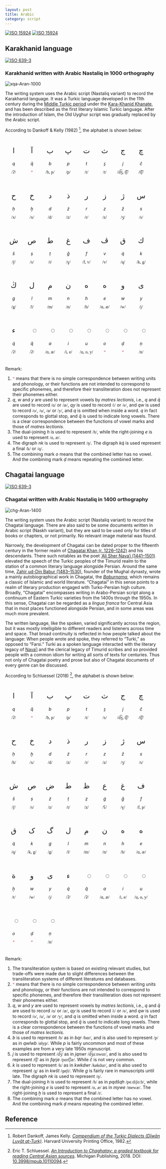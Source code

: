 ```yaml
---
layout: post
title: Arabic
category: script
---
```


[![ISO 15924](https://img.shields.io/badge/ISO_15924-Arab-blue.svg)](https://scriptsource.org/scr/Arab)
[![ISO 15924](https://img.shields.io/badge/ISO_15924-Aran-blue.svg)](https://scriptsource.org/scr/Aran)

## Karakhanid language

[![ISO 639-3](https://img.shields.io/badge/ISO_639--3-xqa-blue.svg)](https://scriptsource.org/lang/xqa)

### Karakhanid written with Arabic Nastaliq in 1000 orthography

![xqa-Aran-1000](https://img.shields.io/badge/Writing_System-xqa--Aran--1000-blue.svg)

The writing system uses the Arabic script (Nastaliq variant) to record the Karakhanid language. It was a Turkic language developed in the 11th century during the [Middle Turkic period](https://en.wikipedia.org/wiki/Middle_Turkic_languages) under the [Kara-Khanid Khanate](https://en.wikipedia.org/wiki/Kara-Khanid_Khanate), and has been described as the first literary Islamic Turkic language. After the introduction of Islam, the Old Uyghur script was gradually replaced by the Arabic script.

According to Dankoff & Kelly (1982) [^2], the alphabet is shown below:

<style>
    .mod {
        margin: 10px;
        display: inline-block;
        justify-content: center;
        align-items: center;
        width: 35px;
        border-radius: 10px;
        text-align: center;
    }

    @font-face {
        font-family: "Gentium";
        src: url("/assets/fonts/GentiumPlus-Regular.woff");
    }

    @font-face {
        font-family: "Urdu";
        src: url("/assets/fonts/NotoNastaliqUrdu-Regular.ttf");
    }

    .aran, .cyrl {font-family: "Urdu";}
    .ipa {font-family: "Gentium";}
    .let, .tra, .pho {line-height: 1; white-space: nowrap; place-self: center;}
    .let {font-size: 165%;}
    .red {color: indianred;}
    .tra {font-style: italic;}
</style>

<div style="direction: ltr;">
<div class="mod"><p class="let aran">ا</p><p class="tra">q</p><p class="pho ipa">/ʔ/</p></div>
<div class="mod"><p class="let aran">آ</p><p class="tra">q̄</p><p class="pho ipa red">*</p></div>
<div class="mod"><p class="let aran">ب</p><p class="tra">b</p><p class="pho ipa">/b, p/</p></div>
<div class="mod"><p class="let aran">پ</p><p class="tra">p</p><p class="pho ipa">/p/</p></div>
<div class="mod"><p class="let aran">ت</p><p class="tra">t</p><p class="pho ipa">/t/</p></div>
<div class="mod"><p class="let aran">ث</p><p class="tra">s̱</p><p class="pho ipa">/t/</p></div>
<div class="mod"><p class="let aran">ج</p><p class="tra">j</p><p class="pho ipa">/d͡ʒ, t͡ʃ/</p></div>
<div class="mod"><p class="let aran">چ</p><p class="tra">č</p><p class="pho ipa">/t͡ʃ/</p></div>
<div class="mod"><p class="let aran">ح</p><p class="tra">ḥ</p><p class="pho ipa">/x/</p></div>
<div class="mod"><p class="let aran">خ</p><p class="tra">ḫ</p><p class="pho ipa">/x/</p></div>
<div class="mod"><p class="let aran">د</p><p class="tra">d</p><p class="pho ipa">/d/</p></div>
<div class="mod"><p class="let aran">ذ</p><p class="tra">ź</p><p class="pho ipa">/z/</p></div>
<div class="mod"><p class="let aran">ر</p><p class="tra">r</p><p class="pho ipa">/r/</p></div>
<div class="mod"><p class="let aran">ز</p><p class="tra">z</p><p class="pho ipa">/z/</p></div>
<div class="mod"><p class="let aran">ژ</p><p class="tra">ž</p><p class="pho ipa">/ʒ/</p></div>
<div class="mod"><p class="let aran">س</p><p class="tra">s</p><p class="pho ipa">/s/</p></div>
<div class="mod"><p class="let aran">ش</p><p class="tra">š</p><p class="pho ipa">/ʃ/</p></div>
<div class="mod"><p class="let aran">ص</p><p class="tra">ṣ</p><p class="pho ipa">/s/</p></div>
<div class="mod"><p class="let aran">ط</p><p class="tra">ṭ</p><p class="pho ipa">/t/</p></div>
<div class="mod"><p class="let aran">غ</p><p class="tra">ǧ</p><p class="pho ipa">/ɣ/</p></div>
<div class="mod"><p class="let aran">ف</p><p class="tra">f</p><p class="pho ipa">/f, v/</p></div>
<div class="mod"><p class="let aran">ڤ</p><p class="tra">v</p><p class="pho ipa">/v/</p></div>
<div class="mod"><p class="let aran">ق</p><p class="tra">q̇</p><p class="pho ipa">/q/</p></div>
<div class="mod"><p class="let aran">ك</p><p class="tra">k</p><p class="pho ipa">/k, g/</p></div>
<div class="mod"><p class="let aran">ڭ</p><p class="tra">g</p><p class="pho ipa">/g/</p></div>
<div class="mod"><p class="let aran">ل</p><p class="tra">l</p><p class="pho ipa">/l/</p></div>
<div class="mod"><p class="let aran">م</p><p class="tra">m</p><p class="pho ipa">/m/</p></div>
<div class="mod"><p class="let aran">ن</p><p class="tra">n</p><p class="pho ipa">/n/</p></div>
<div class="mod"><p class="let aran">ه</p><p class="tra">h</p><p class="pho ipa">/h/</p></div>
<div class="mod"><p class="let aran">ە</p><p class="tra">e</p><p class="pho ipa">/ɑ, æ/</p></div>
<div class="mod"><p class="let aran">و</p><p class="tra">w</p><p class="pho ipa">/w/</p></div>
<div class="mod"><p class="let aran">ی</p><p class="tra">y</p><p class="pho ipa">/j/</p></div>
<div class="mod"><p class="let aran">ء</p><p class="tra">q́</p><p class="pho ipa">/ʔ/</p></div>
<div class="mod"><p class="let aran">◌ٔ</p><p class="tra">q̂</p><p class="pho ipa">/ʔ/</p></div>
<div class="mod"><p class="let aran">◌َ</p><p class="tra">a</p><p class="pho ipa">/ɑ, æ/</p></div>
<div class="mod"><p class="let aran">◌ِ</p><p class="tra">i</p><p class="pho ipa">/i, e/</p></div>
<div class="mod"><p class="let aran">◌ُ</p><p class="tra">u</p><p class="pho ipa">/u, o, y/</p></div>
<div class="mod"><p class="let aran">◌ْ</p><p class="tra">o</p><p class="pho ipa red">*</p></div>
<div class="mod"><p class="let aran">◌ّ</p><p class="tra">ḍ</p><p class="pho ipa red">*</p></div>
<div class="mod"><p class="let aran">◌ً</p><p class="tra">ṇ</p><p class="pho ipa">/n/</p></div>
</div>

Remark:

1.  <span class="ipa red">\*</span> means that there is no simple correspondence between writing units and phonology, or their functions are not intended to correspond to specific phonemes, and therefore their transliteration does not represent their phonemes either.
2.  _q_, _w_ and _y_ are used to represent vowels by _matres lectionis_, i.e., _q_ and _q̄_ are used to record <span class="ipa">/ɑ/</span> or <span class="ipa">/æ/</span>, _qy_ is used to record <span class="ipa">/i/</span> or <span class="ipa">/e/</span>, and _qw_ is used to record <span class="ipa">/o/</span>, <span class="ipa">/u/</span>, <span class="ipa">/ø/</span> or <span class="ipa">/y/</span>, and _q_ is omitted when inside a word. _q_ in fact corresponds to glottal stop, and _q̄_ is used to indicate long vowels. There is a clear correspondence between the functions of vowel marks and those of _matres lectionis_.
3.  The dual-joining _h_ is used to represent <span class="ipa">/h/</span>, while the right-joining _e_ is used to represent <span class="ipa">/ɑ, æ/</span>.
4.  The digraph _nk_ is used to represent <span class="ipa">/ŋ/</span>. The digraph _kq̇_ is used represent a final <span class="ipa">/k/</span> or <span class="ipa">/q/</span>.
5.  The combining mark _o_ means that the combined letter has no vowel. And the combining mark _ḍ_ means repeating the combined letter.

## Chagatai language

[![ISO 639-3](https://img.shields.io/badge/ISO_639--3-chg-blue.svg)](https://scriptsource.org/lang/chg)

### Chagatai written with Arabic Nastaliq in 1400 orthography

![chg-Aran-1400](https://img.shields.io/badge/Writing_System-chg--Aran--1400-blue.svg)

The writing system uses the Arabic script (Nastaliq variant) to record the Chagatai language. There are also said to be some documents written in Arabic script (Naskh variant), but they are said to be used only for titles of books or chapters, or not primarily. No relevant image material was found.

Narrowly, the development of Chagatai can be dated proper to the fifteenth century in the former realm of [Chagatai Khan (r. 1226–1242)](https://en.wikipedia.org/wiki/Chagatai_Khan) and his descendants. There such notables as the poet [ʿAli Sher Navaʾi (1441–1501)](https://en.wikipedia.org/wiki/Ali-Shir_Nava%27i) elevated the speech of the Turkic peoples of the Timurid realm to the station of a common literary language alongside Persian. Around the same time, [Ẓahir ud-Din Babur (1483–1530)](https://en.wikipedia.org/wiki/Babur), founder of the Mughal dynasty, wrote a mainly autobiographical work in Chagatai, the [_Baburnama_](https://en.wikipedia.org/wiki/Baburnama), which remains a classic of Islamic and world literature. “Chagatai” in this sense points to a realm of literary production engaged with Turko-Persian high culture. Broadly, “Chagatai” encompasses writing in Arabo-Persian script along a continuum of Eastern Turkic varieties from the 1400s through the 1950s. In this sense, Chagatai can be regarded as a _lingua franca_ for Central Asia that in most places functioned alongside Persian, and in some areas was much more prevalent.

The written language, like the spoken, varied significantly across the region, but it was mostly intelligible to different readers and listeners across time and space. That broad continuity is reflected in how people talked about the language: When people wrote and spoke, they referred to “Turki,” as opposed to “Farsi.” Turki as a spoken language interacted with the literary legacy of [Navaʾi](https://en.wikipedia.org/wiki/Ali-Shir_Nava%27i) and the clerical legacy of Timurid scribes and so provided people with a common idiom for writing all sorts of texts for centuries. Thus not only of Chagatai poetry and prose but also of Chagatai documents of every genre can be discussed.

According to Schluessel (2018) [^1], the alphabet is shown below:

<div style="direction: ltr;">
<div class="mod"><p class="let aran">ا</p><p class="tra">q</p><p class="pho ipa">/ʔ/</p></div>
<div class="mod"><p class="let aran">آ</p><p class="tra">q̄</p><p class="pho ipa red">*</p></div>
<div class="mod"><p class="let aran">ب</p><p class="tra">b</p><p class="pho ipa">/b, p/</p></div>
<div class="mod"><p class="let aran">پ</p><p class="tra">p</p><p class="pho ipa">/p/</p></div>
<div class="mod"><p class="let aran">ت</p><p class="tra">t</p><p class="pho ipa">/t/</p></div>
<div class="mod"><p class="let aran">ث</p><p class="tra">s̱</p><p class="pho ipa">/s/</p></div>
<div class="mod"><p class="let aran">ج</p><p class="tra">j</p><p class="pho ipa">/d͡ʒ, t͡ʃ/</p></div>
<div class="mod"><p class="let aran">چ</p><p class="tra">č</p><p class="pho ipa">/t͡ʃ/</p></div>
<div class="mod"><p class="let aran">ح</p><p class="tra">ḥ</p><p class="pho ipa">/h/</p></div>
<div class="mod"><p class="let aran">خ</p><p class="tra">ḫ</p><p class="pho ipa">/x/</p></div>
<div class="mod"><p class="let aran">د</p><p class="tra">d</p><p class="pho ipa">/d/</p></div>
<div class="mod"><p class="let aran">ذ</p><p class="tra">ź</p><p class="pho ipa">/z/</p></div>
<div class="mod"><p class="let aran">ر</p><p class="tra">r</p><p class="pho ipa">/r/</p></div>
<div class="mod"><p class="let aran">ز</p><p class="tra">z</p><p class="pho ipa">/z/</p></div>
<div class="mod"><p class="let aran">ژ</p><p class="tra">ž</p><p class="pho ipa">/ʒ/</p></div>
<div class="mod"><p class="let aran">س</p><p class="tra">s</p><p class="pho ipa">/s/</p></div>
<div class="mod"><p class="let aran">ش</p><p class="tra">š</p><p class="pho ipa">/ʃ/</p></div>
<div class="mod"><p class="let aran">ص</p><p class="tra">ṣ</p><p class="pho ipa">/s/</p></div>
<div class="mod"><p class="let aran">ض</p><p class="tra">ż</p><p class="pho ipa">/z/</p></div>
<div class="mod"><p class="let aran">ط</p><p class="tra">ṭ</p><p class="pho ipa">/t/</p></div>
<div class="mod"><p class="let aran">ظ</p><p class="tra">ẓ</p><p class="pho ipa">/z/</p></div>
<div class="mod"><p class="let aran">ع</p><p class="tra">ġ</p><p class="pho ipa">/ʕ/</p></div>
<div class="mod"><p class="let aran">غ</p><p class="tra">ǧ</p><p class="pho ipa">/ɣ/</p></div>
<div class="mod"><p class="let aran">ف</p><p class="tra">f</p><p class="pho ipa">/f, p/</p></div>
<div class="mod"><p class="let aran">ق</p><p class="tra">q̇</p><p class="pho ipa">/q/</p></div>
<div class="mod"><p class="let aran">ک</p><p class="tra">k</p><p class="pho ipa">/k, g/</p></div>
<div class="mod"><p class="let aran">گ</p><p class="tra">g</p><p class="pho ipa">/g/</p></div>
<div class="mod"><p class="let aran">ل</p><p class="tra">l</p><p class="pho ipa">/l/</p></div>
<div class="mod"><p class="let aran">م</p><p class="tra">m</p><p class="pho ipa">/m/</p></div>
<div class="mod"><p class="let aran">ن</p><p class="tra">n</p><p class="pho ipa">/n/</p></div>
<div class="mod"><p class="let aran">ه</p><p class="tra">h</p><p class="pho ipa">/h/</p></div>
<div class="mod"><p class="let aran">ە</p><p class="tra">e</p><p class="pho ipa">/ɑ, æ/</p></div>
<div class="mod"><p class="let aran">ة</p><p class="tra">ẖ</p><p class="pho ipa">/t/</p></div>
<div class="mod"><p class="let aran">و</p><p class="tra">w</p><p class="pho ipa">/w/</p></div>
<div class="mod"><p class="let aran">ی</p><p class="tra">y</p><p class="pho ipa">/j/</p></div>
<div class="mod"><p class="let aran">ء</p><p class="tra">q́</p><p class="pho ipa">/ʔ/</p></div>
<div class="mod"><p class="let aran">◌ٔ</p><p class="tra">q̂</p><p class="pho ipa">/ʔ/</p></div>
<div class="mod"><p class="let aran">◌َ</p><p class="tra">a</p><p class="pho ipa">/ɑ, æ/</p></div>
<div class="mod"><p class="let aran">◌ِ</p><p class="tra">i</p><p class="pho ipa">/i, e/</p></div>
<div class="mod"><p class="let aran">◌ُ</p><p class="tra">u</p><p class="pho ipa">/u, o, y/</p></div>
<div class="mod"><p class="let aran">◌ْ</p><p class="tra">o</p><p class="pho ipa red">*</p></div>
<div class="mod"><p class="let aran">◌ّ</p><p class="tra">ḍ</p><p class="pho ipa red">*</p></div>
<div class="mod"><p class="let aran">◌ً</p><p class="tra">ṇ</p><p class="pho ipa">/n/</p></div>
</div>

Remark:

1.  The transliteration system is based on existing relevant studies, but trade-offs were made due to slight differences between the transliteration systems of different literatures and databases.
2.  <span class="ipa red">\*</span> means that there is no simple correspondence between writing units and phonology, or their functions are not intended to correspond to specific phonemes, and therefore their transliteration does not represent their phonemes either.
3.  _q_, _w_ and _y_ are used to represent vowels by _matres lectionis_, i.e., _q_ and _q̄_ are used to record <span class="ipa">/ɑ/</span> or <span class="ipa">/æ/</span>, _qy_ is used to record <span class="ipa">/i/</span> or <span class="ipa">/e/</span>, and _qw_ is used to record <span class="ipa">/o/</span>, <span class="ipa">/u/</span>, <span class="ipa">/ø/</span> or <span class="ipa">/y/</span>, and _q_ is omitted when inside a word. _q_ in fact corresponds to glottal stop, and _q̄_ is used to indicate long vowels. There is a clear correspondence between the functions of vowel marks and those of _matres lectionis_.
4.  _b_ is used to represent <span class="ipa">/b/</span> as in _bqr_ <span class="ipa">/bɑr/</span>, and is also used to represent <span class="ipa">/p/</span> as in _qwlwb_ <span class="ipa">/ølyp/</span>. While _p_ is fairly uncommon and most of these examples are from a very late 1950s manuscript.
5.  _j_ is used to represent <span class="ipa">/d͡ʒ/</span> as in _jqnwr_ <span class="ipa">/d͡ʒɑːnwɑr/</span>, and is also used to represent <span class="ipa">/t͡ʃ/</span> as in _fqrje_ <span class="ipa">/pɑrt͡ʃæ/</span>. While _č_ is not very common.
6.  _k_ is used to represent <span class="ipa">/k/</span> as in _kwkdwr_ <span class="ipa">/køkdur/</span>, and is also used to represent <span class="ipa">/g/</span> as in _kwšt_ <span class="ipa">/ɡøʃt/</span>. While _g_ is fairly rare in manuscripts until late. The digraph _nk_ is used to represent <span class="ipa">/ŋ/</span>.
7.  The dual-joining _h_ is used to represent <span class="ipa">/h/</span> as in _pqdšqh_ <span class="ipa">/pɑːdiʃɑːh/</span>, while the right-joining _e_ is used to represent <span class="ipa">/ɑ, æ/</span> as in _mywe_ <span class="ipa">/mewæ/</span>. The right-joining _ẖ_ is used to represent a final <span class="ipa">/t/</span>.
8.  The combining mark _o_ means that the combined letter has no vowel. And the combining mark _ḍ_ means repeating the combined letter.

## Reference

[^1]: Eric T. Schluessel. [_An Introduction to Chaghatay: a graded textbook for reading Central Asian sources_](https://www.academia.edu/38965525/An_Introduction_to_Chaghatay_A_Graded_Textbook_for_Reading_Central_Asian_Sources). Michigan Publishing, 2018. DOI: [10.3998/mpub.10110094](https://doi.org/10.3998/mpub.10110094).
[^2]: Robert Dankoff, James Kelly. [_Compendium of the Turkic Dialects (Dīwān Luγāt at-Turk)_](https://search.worldcat.org/zh-cn/title/220483154). Harvard University Printing Office, 1982.
